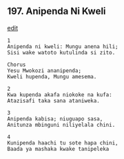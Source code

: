 ## 197. Anipenda Ni Kweli
[edit](https://docs.google.com/document/d/1MmFXPSxl6UDm3oTZwy8fv_MdS5ypCl98/edit?mode=html)




    1
    Anipenda ni kweli: Mungu anena hili;
    Sisi wake watoto kutulinda si zito.

    Chorus
    Yesu Mwokozi ananipenda;
    Kweli hupenda, Mungu amesema.

    2
    Kwa kupenda akafa niokoke na kufa:
    Atazisafi taka sana ataniweka.

    3
    Anipenda kabisa; niuguapo sasa,
    Anitunza mbinguni niliyelala chini.

    4
    Kunipenda haachi tu sote hapa chini,
    Baada ya mashaka kwake tanipeleka






